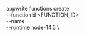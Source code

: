 appwrite functions create \
        --functionId <FUNCTION_ID> \
        --name <NAME> \
        --runtime node-14.5 \


















